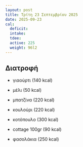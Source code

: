 ```yaml
---
layout: post
title: Τρίτη 23 Σεπτεμβρίου 2025
date: 2025-09-23
cal:
  deficit: 
  intake: 
  tdee: 
  active: 225
  weight: 96l2 
---
```


## Διατροφή

- γιαούρτι (140 kcal)
- μέλι (50 kcal)
- μπατζίνα (220 kcal)
- κουλούρι (220 kcal)



- κοτόπουλο (300 kcal)
- cottage 100gr (90 kcal)
- φασολάκια (250 kcal)


<!---  ![pic](/pics/2025-09-23/yogurt.jpg)<br> -->
